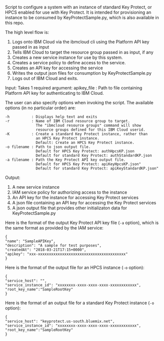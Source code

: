 Script to configure a system with an instance of 
standard Key Protect, or HPCS enabled for use with Key Protect.
It is intended for provisioning an instance to be consumed
by KeyProtectSample.py, which is also available in this repo.

The high level flow is:
  1. Logs onto IBM Cloud via the ibmcloud cli using the
     Platform API key passed in as input
  2. Tells IBM Cloud to target the resource group
     passed in as input, if any
  3. Creates a new service instance for use
     by this system.
  4. Creates a service policy to define access to
     the service.
  5. Creates an API key for accessing the service
  6. Writes the output json files for consumption by
     KeyProtectSample.py
  7. Logs out of IBM Cloud and exits.

Input:
Takes 1 required argument:
  apikey_file : Path to file containing Platform API key for
                authenticating to IBM Cloud.

The user can also specify options when invoking the script. 
The available options (in no particular order) are:

    -h          : Displays help text and exits
    -r          : Name of IBM Cloud resource group to target.
                  The "ibmcloud resource groups" command will show
                  resource groups defined for this IBM Cloud userid.
    -K          : Create a standard Key Protect instance, rather than
                  an HPCS Key Protect instance.
                  Default: Create an HPCS Key Protect instance.
    -o filename : Path to json output file.
                  Default for HPCS Key Protect: authHpcsKP.json
                  Default for standard Key Protect: authStandardKP.json
    -a filename : Path the Key Protect API key output file.
                  Default for HPCS Key Protect: apiKeyHpcsKP.json"
                  Default for standard Key Protect: apiKeyStandardKP.json"

Output: 
  1. A new service instance
  2. IAM service policy for authorizing access to the instance
  3. An API key for the instance for accessing Key Protect services
  4. A json file containing an API key for accessing
     the Key Protect services
  5. A json output file that provides other initializaton data
     for KeyProtectSample.py

Here is the format of the output Key Protect API key file (`-a` option), which
is the same format as provided by the IAM service:

    {
    "name": "SampleAPIKey",
    "description": "A sample for test purposes",
    "createdAt": "2018-03-21T17:15+0000",
    "apikey": "xxx-xxxxxxxxxxxxxxxxxxxxxxxxxxxxxxxxxxxxxxxx"
    }

Here is the format of the output file for an HPCS instance (`-o` option):

    {
    "service_host": "",
    "service_instance_id": "xxxxxxxx-xxxx-xxxx-xxxx-xxxxxxxxxxxx",
    "root_key_name":"SampleRootKey"
    }

Here is the format of an output file for a standard Key Protect instance (`-o` option):

    {
    "service_host": "keyprotect.us-south.bluemix.net",
    "service_instance_id": "xxxxxxxx-xxxx-xxxx-xxxx-xxxxxxxxxxxx",
    "root_key_name":"SampleRootKey"
    }


